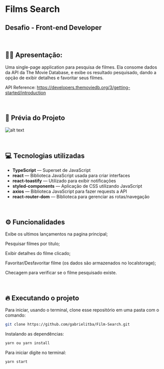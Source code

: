 # Films Search
## Desafio - Front-end Developer


&nbsp;

## 🙋‍♂ Apresentação:

Uma single-page application para pesquisa de filmes. Ela consome dados da API da The Movie Database, e exibe os resultado pesquisado, dando a opção de exibir detalhes e favoritar seus filmes.

API Reference: https://developers.themoviedb.org/3/getting-started/introduction

&nbsp;

## 🎥 Prévia do Projeto

![alt text](https://i.imgur.com/6SHk9Hs.gif)

&nbsp;


## 💻 Tecnologias utilizadas

- **TypeScript** — Superset de JavaScript
- **react** — Biblioteca JavaScript usada para criar interfaces
- **react-toastify**    — Utilizado para exibir notificações
- **styled-components**    — Aplicação de CSS utilizando JavaScript
- **axios** — Biblioteca JavaScript para fazer requests a API
- **react-router-dom** — Biblioteca para gerenciar as rotas/navegação

&nbsp;


## ⚙️ Funcionalidades

Exibe os ultimos lançamentos na pagina principal;

Pesquisar filmes por titulo;

Exibir detalhes do filme clicado;

Favoritar/Desfavoritar filme (os dados são armazenados no localstorage);

Checagem para verificar se o filme pesquisado existe.

&nbsp;


## 🔥️ Executando o projeto

Para iniciar, usando o terminal, clone esse repositório em uma pasta com o comando:

```bash
git clone https://github.com/gabrielitba/Film-Search.git
```

Instalando as dependências:

```bash
yarn ou yarn install
```

Para iniciar digite no terminal:

```bash
yarn start
```
